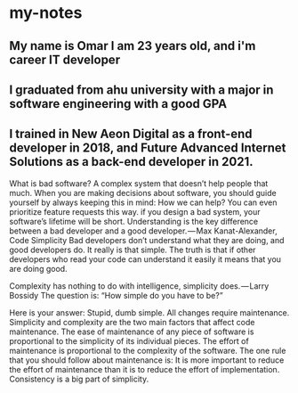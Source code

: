 # my-notes
## My name is Omar I am 23 years old, and i'm career IT developer
## I graduated from ahu university with a major in software engineering with a good GPA
## I trained in New Aeon Digital as a front-end developer in 2018, and Future Advanced Internet Solutions as a back-end developer in 2021.

What is bad software? A complex system that doesn’t help people that much.
When you are making decisions about software, you should guide yourself by always keeping this in mind: How we can help? You can even prioritize feature requests this way.
if you design a bad system, your software’s lifetime will be short.
Understanding is the key difference between a bad developer and a good developer. — Max Kanat-Alexander, Code Simplicity
Bad developers don’t understand what they are doing, and good developers do. It really is that simple.
The truth is that if other developers who read your code can understand it easily it means that you are doing good.

Complexity has nothing to do with intelligence, simplicity does. — Larry Bossidy
The question is: “How simple do you have to be?”

Here is your answer: Stupid, dumb simple.
All changes require maintenance.
Simplicity and complexity are the two main factors that affect code maintenance. The ease of maintenance of any piece of software is proportional to the simplicity of its individual pieces. The effort of maintenance is proportional to the complexity of the software.
The one rule that you should follow about maintenance is:
It is more important to reduce the effort of maintenance than it is to reduce the effort of implementation.
Consistency is a big part of simplicity.